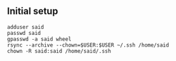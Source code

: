## Initial setup
```
adduser said
passwd said
gpasswd -a said wheel
rsync --archive --chown=$USER:$USER ~/.ssh /home/said
chown -R said:said /home/said/.ssh
```
